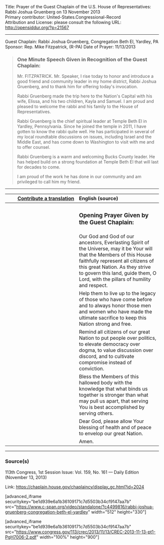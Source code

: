 <html>
<head></head>
<body>
Title: Prayer of the Guest Chaplain of the U.S. House of Representatives: Rabbi Joshua Gruenberg on 13 November 2013<br />
Primary contributor: United-States.Congressional-Record<br />
Attribution and License: please consult the following URL: <a href="http://opensiddur.org/?p=21567">http://opensiddur.org/?p=21567</a>
<p />
<hr />

Guest Chaplain: Rabbi Joshua Gruenberg, Congregation Beth El, Yardley, PA
Sponsor: Rep. Mike Fitzpatrick, (R-PA)
Date of Prayer: 11/13/2013

<blockquote>
<h3>One Minute Speech Given in Recognition of the Guest Chaplain:</h3>
Mr. FITZPATRICK. Mr. Speaker, I rise today to honor and introduce a good friend and community leader in my home district, Rabbi Joshua Gruenberg, and to thank him for offering today's invocation.

Rabbi Gruenberg made the trip here to the Nation's Capital with his wife, Elissa, and his two children, Kayla and Samuel. I am proud and pleased to welcome the rabbi and his family to the House of Representatives.

Rabbi Gruenberg is the chief spiritual leader at Temple Beth El in Yardley, Pennsylvania. Since he joined the temple in 2011, I have gotten to know the rabbi quite well. He has participated in several of my local roundtable discussions on issues, including Israel and the Middle East, and has come down to Washington to visit with me and to offer counsel.

Rabbi Gruenberg is a warm and welcoming Bucks County leader. He has helped build on a strong foundation at Temple Beth El that will last for decades to come.

I am proud of the work he has done in our community and am privileged to call him my friend.
</blockquote>

<hr />

<table style="margin-left: auto;margin-right: auto;" class="draggable">
<thead><tr><th id="x" style="text-align: right;"><a href="/contributing/upload/">Contribute a translation</a></th><th style="text-align: left;">English (source)</th></tr></thead>
<tbody>
<tr><td style="vertical-align:top;" width="46%">
<div class="liturgy"><span lang="he">

</span></div></td>
 
<td style="vertical-align:top;" width="53%">
<div class="english">
<h3>Opening Prayer Given by the Guest Chaplain:</h3>
</div></td></tr>


<tr><td style="vertical-align:top;" width="46%">
<div class="liturgy"><span lang="he">

</span></div></td>
 
<td style="vertical-align:top;" width="53%">
<div class="english">
Our God and God of our ancestors, 
Everlasting Spirit of the Universe, 
may it be Your will that the Members of this House 
faithfully represent 
all citizens 
of this great Nation. 
As they strive to govern this land, 
guide them, O Lord, 
with the pillars of humility 
and respect.
</div></td></tr>


<tr><td style="vertical-align:top;" width="46%">
<div class="liturgy"><span lang="he">

</span></div></td>
 
<td style="vertical-align:top;" width="53%">
<div class="english">
Help them 
to live up to the legacy of those who have come before 
and to always honor those men and women 
who have made the ultimate sacrifice 
to keep this Nation strong 
and free.
</div></td></tr>


<tr><td style="vertical-align:top;" width="46%">
<div class="liturgy"><span lang="he">

</span></div></td>
 
<td style="vertical-align:top;" width="53%">
<div class="english">
Remind all citizens of our great Nation 
to put people over politics, 
to elevate democracy over dogma, 
to value discussion over discord, 
and to cultivate compromise instead of conviction.
</div></td></tr>


<tr><td style="vertical-align:top;" width="46%">
<div class="liturgy"><span lang="he">

</span></div></td>
 
<td style="vertical-align:top;" width="53%">
<div class="english">
Bless the Members of this hallowed body 
with the knowledge 
that what binds us together 
is stronger than what may pull us apart, 
that serving You 
is best accomplished by serving others.
</div></td></tr>


<tr><td style="vertical-align:top;" width="46%">
<div class="liturgy"><span lang="he">

</span></div></td>
 
<td style="vertical-align:top;" width="53%">
<div class="english">
Dear God, 
please allow Your blessing 
of health 
and of peace 
to envelop our great Nation.
</div></td></tr>


<tr><td style="vertical-align:top;" width="46%">
<div class="liturgy"><span lang="he">

</span></div></td>
 
<td style="vertical-align:top;" width="53%">
<div class="english">
Amen.
</div></td></tr>
</tbody></table>

<hr />

<h3>Source(s)</h3>

113th Congress, 1st Session
Issue: Vol. 159, No. 161 — Daily Edition (November 13, 2013)

Link: <a href="https://chaplain.house.gov/chaplaincy/display_gc.html?id=2024">https://chaplain.house.gov/chaplaincy/display_gc.html?id=2024</a>

[advanced_iframe securitykey="be1d939e6a1b36109171c7d5503b34cf9147aa7b" src="https://www.c-span.org/video/standalone/?c4499816/rabbi-joshua-gruenberg-congregation-beth-el-yardley" width="512" height="330"]

[advanced_iframe securitykey="be1d939e6a1b36109171c7d5503b34cf9147aa7b" src="https://www.congress.gov/113/crec/2013/11/13/CREC-2013-11-13-pt1-PgH7006-2.pdf" width="100%" height="900"]
</body>
</html>